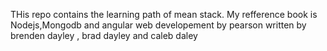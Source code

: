 THis repo contains the learning path of mean stack. 
My refference book is Nodejs,Mongodb and angular web developement by pearson written by brenden dayley , brad dayley and caleb daley